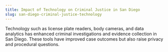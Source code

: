 ```yaml
---
title: Impact of Technology on Criminal Justice in San Diego
slug: san-diego-criminal-justice-technology
---
```


Technology such as license plate readers, body cameras, and data analytics has enhanced criminal investigations and evidence collection in San Diego. These tools have improved case outcomes but also raise privacy and procedural questions.